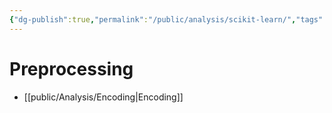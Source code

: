 ```yaml
---
{"dg-publish":true,"permalink":"/public/analysis/scikit-learn/","tags":["encoding"],"created":"2025-08-20T13:31:41.499+09:00","updated":"2025-08-20T14:10:07.835+09:00"}
---
```




# Preprocessing

- [[public/Analysis/Encoding\|Encoding]]

